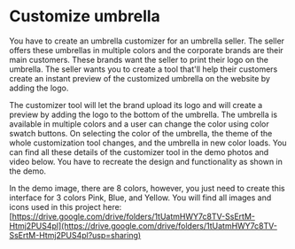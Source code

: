# Customize umbrella

You have to create an umbrella customizer for an umbrella seller. The seller offers these umbrellas in multiple colors and the corporate brands are their main customers. These brands want the seller to print their logo on the umbrella. The seller wants you to create a tool that'll help their customers create an instant preview of the customized umbrella on the website by adding the logo.

The customizer tool will let the brand upload its logo and will create a preview by adding the logo to the bottom of the umbrella. The umbrella is available in multiple colors and a user can change the color using color swatch buttons. On selecting the color of the umbrella, the theme of the whole customization tool changes, and the umbrella in new color loads. You can find all these details of the customizer tool in the demo photos and video below. You have to recreate the design and functionality as shown in the demo.

In the demo image, there are 8 colors, however, you just need to create this interface for 3 colors Pink, Blue, and Yellow. You will find all images and icons used in this project here: [https://drive.google.com/drive/folders/1tUatmHWY7c8TV-SsErtM-Htmj2PUS4pl](https://drive.google.com/drive/folders/1tUatmHWY7c8TV-SsErtM-Htmj2PUS4pl?usp=sharing)
